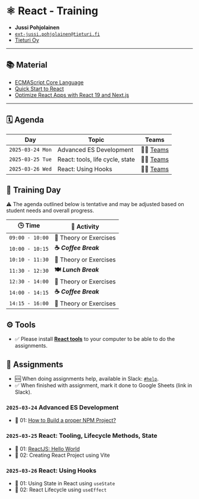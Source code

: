 # ⚛️ React - Training

- **Jussi Pohjolainen**
- [`ext-jussi.pohjolainen@tieturi.fi`](mailto:ext-jussi.pohjolainen@tieturi.fi)
- [Tieturi Oy](https://www.tieturi.fi)

---

## 📚 Material

- [ECMAScript Core Language](https://speakerdeck.com/pohjus/introduction-to-ecmascript)
- [Quick Start to React](https://speakerdeck.com/pohjus/quick-start-to-react)
- [Optimize React Apps with React 19 and Next.js](https://speakerdeck.com/pohjus/sustainability-in-web-development-how-to-optimize-react-apps)

---

## 🗓️ Agenda

| Day              | Topic                           | Teams                                                                                                                                                                                                                                                           |
| ---------------- | ------------------------------- | --------------------------------------------------------------------------------------------------------------------------------------------------------------------------------------------------------------------------------------------------------------- |
| `2025-03-24 Mon` | Advanced ES Development         | 👩‍💻 [Teams](https://teams.microsoft.com/l/meetup-join/19%3ameeting_ZWFjMDEyZWYtZWFkYi00NTVhLTliYzEtZmZkMGMzMWZiYzQw%40thread.v2/0?context=%7b%22Tid%22%3a%228dd62fd5-ea07-4361-a5d3-2f4586d7303b%22%2c%22Oid%22%3a%228b563574-c9e2-47e4-a103-21b0f2d8dd81%22%7d) |
| `2025-03-25 Tue` | React: tools, life cycle, state | 👩‍💻 [Teams](https://teams.microsoft.com/l/meetup-join/19%3ameeting_ZWFjMDEyZWYtZWFkYi00NTVhLTliYzEtZmZkMGMzMWZiYzQw%40thread.v2/0?context=%7b%22Tid%22%3a%228dd62fd5-ea07-4361-a5d3-2f4586d7303b%22%2c%22Oid%22%3a%228b563574-c9e2-47e4-a103-21b0f2d8dd81%22%7d) |
| `2025-03-26 Wed` | React: Using Hooks              | 👩‍💻 [Teams](https://teams.microsoft.com/l/meetup-join/19%3ameeting_ZWFjMDEyZWYtZWFkYi00NTVhLTliYzEtZmZkMGMzMWZiYzQw%40thread.v2/0?context=%7b%22Tid%22%3a%228dd62fd5-ea07-4361-a5d3-2f4586d7303b%22%2c%22Oid%22%3a%228b563574-c9e2-47e4-a103-21b0f2d8dd81%22%7d) |

## 📅 Training Day

⚠️ The agenda outlined below is tentative and may be adjusted based on student needs and overall progress.

| 🕒 Time         | 📌 Activity            |
| --------------- | ---------------------- |
| `09:00 - 10:00` | 📖 Theory or Exercises |
| `10:00 - 10:15` | **☕ _Coffee Break_**  |
| `10:10 - 11:30` | 📖 Theory or Exercises |
| `11:30 - 12:30` | **🍽️ _Lunch Break_**   |
| `12:30 - 14:00` | 📖 Theory or Exercises |
| `14:00 - 14:15` | **☕ _Coffee Break_**  |
| `14:15 - 16:00` | 📖 Theory or Exercises |

## ⚙️ Tools

- ✅ Please install [**React tools**](https://github.com/pohjus/docs-install-development-tools/blob/main/install-react-tools.md) to your computer to be able to do the assignments.

## 📝 Assignments

- 🆘 When doing assignments help, available in Slack: [`#help`](https://react-g5h6480.slack.com/archives/C08H9KX7GDD).
- ✅ When finished with assignment, mark it done to Google Sheets (link in Slack).

### `2025-03-24` Advanced ES Development

- 📝 01: [How to Build a proper NPM Project?](assignment-npm-project/README.md)

### `2025-03-25` React: Tooling, Lifecycle Methods, State

- 📝 01: [ReactJS: Hello World](assignment-react-hello-world/README.md)
- 📝 02: Creating React Project using Vite

### `2025-03-26` React: Using Hooks

- 📝 01: Using State in React using `useState`
- 📝 02: React Lifecycle using `useEffect`
